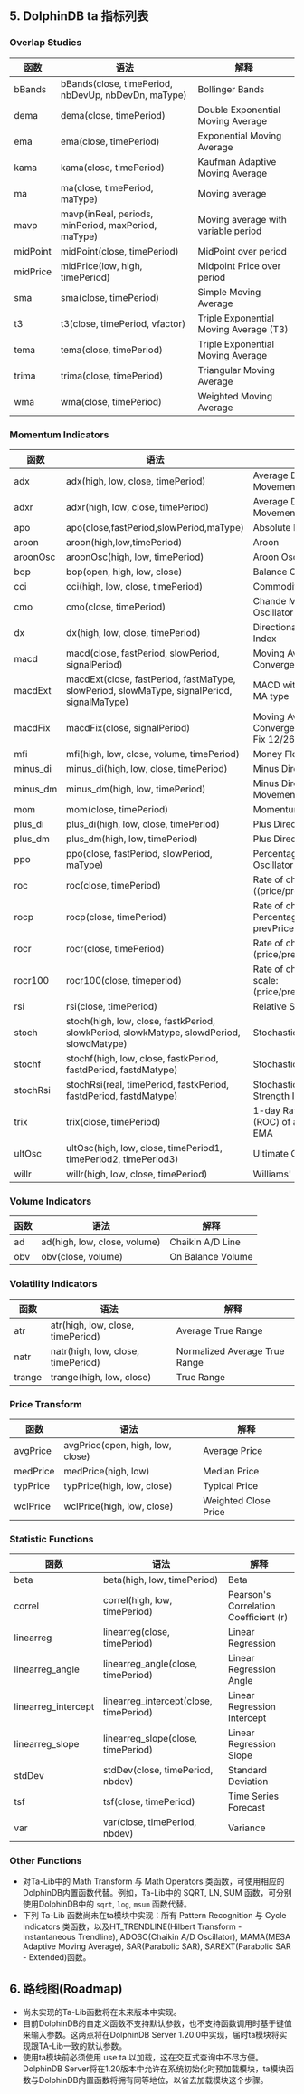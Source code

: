 ## 5. DolphinDB ta 指标列表

### Overlap Studies

**函数**|**语法**|**解释**
---|---|---
bBands|bBands(close, timePeriod, nbDevUp, nbDevDn, maType)|Bollinger Bands
dema|dema(close, timePeriod)|Double Exponential Moving Average
ema|ema(close, timePeriod)|Exponential Moving Average
kama|kama(close, timePeriod)|Kaufman Adaptive Moving Average
ma|ma(close, timePeriod, maType)|Moving average
mavp|mavp(inReal, periods, minPeriod, maxPeriod, maType)|Moving average with variable period
midPoint|midPoint(close, timePeriod)|MidPoint over period
midPrice|midPrice(low, high, timePeriod)|Midpoint Price over period
sma|sma(close, timePeriod)|Simple Moving Average
t3|t3(close, timePeriod, vfactor)|Triple Exponential Moving Average (T3)
tema|tema(close, timePeriod)|Triple Exponential Moving Average
trima|trima(close, timePeriod)|Triangular Moving Average
wma|wma(close, timePeriod)|Weighted Moving Average

### Momentum Indicators

**函数**|**语法**|**解释**
---|---|---
adx|adx(high, low, close, timePeriod)|Average Directional Movement Index
adxr|adxr(high, low, close, timePeriod)|Average Directional Movement Index Rating
apo|apo(close,fastPeriod,slowPeriod,maType)|Absolute Price Oscillator
aroon|aroon(high,low,timePeriod)|Aroon
aroonOsc|aroonOsc(high, low, timePeriod)|Aroon Oscillator
bop|bop(open, high, low, close)|Balance Of Power
cci|cci(high, low, close, timePeriod)|Commodity Channel Index
cmo|cmo(close, timePeriod)|Chande Momentum Oscillator
dx|dx(high, low, close, timePeriod)|Directional Movement Index
macd|macd(close, fastPeriod, slowPeriod, signalPeriod)|Moving Average Convergence/Divergence
macdExt|macdExt(close, fastPeriod, fastMaType, slowPeriod, slowMaType, signalPeriod, signalMaType)|MACD with controllable MA type
macdFix|macdFix(close, signalPeriod)|Moving Average Convergence/Divergence Fix 12/26
mfi|mfi(high, low, close, volume, timePeriod)|Money Flow Index
minus_di|minus_di(high, low, close, timePeriod)|Minus Directional Indicator
minus_dm|minus_dm(high, low, timePeriod)|Minus Directional Movement
mom|mom(close, timePeriod)|Momentum
plus_di|plus_di(high, low, close, timePeriod)|Plus Directional Indicator
plus_dm|plus_dm(high, low, timePeriod)|Plus Directional Movement
ppo|ppo(close, fastPeriod, slowPeriod, maType)|Percentage Price Oscillator
roc|roc(close, timePeriod)|Rate of change : ((price/prevPrice)-1)*100
rocp|rocp(close, timePeriod)|Rate of change Percentage: (price-prevPrice)/prevPrice
rocr|rocr(close, timePeriod)|Rate of change ratio: (price/prevPrice)
rocr100|rocr100(close, timeperiod)|Rate of change ratio 100 scale: (price/prevPrice)*100
rsi|rsi(close, timePeriod)|Relative Strength Index
stoch|stoch(high, low, close, fastkPeriod, slowkPeriod, slowkMatype, slowdPeriod, slowdMatype)|Stochastic
stochf|stochf(high, low, close, fastkPeriod, fastdPeriod, fastdMatype)|Stochastic Fast
stochRsi|stochRsi(real, timePeriod, fastkPeriod, fastdPeriod, fastdMatype)|Stochastic Relative Strength Index
trix|trix(close, timePeriod)|1-day Rate-Of-Change (ROC) of a Triple Smooth EMA
ultOsc|ultOsc(high, low, close, timePeriod1, timePeriod2, timePeriod3)|Ultimate Oscillator
willr|willr(high, low, close, timePeriod)|Williams' %R

### Volume Indicators

**函数**|**语法**|**解释**
---|---|---
ad|ad(high, low, close, volume)|Chaikin A/D Line
obv|obv(close, volume)|On Balance Volume

### Volatility Indicators

**函数**|**语法**|**解释**
---|---|---
atr|atr(high, low, close, timePeriod)|Average True Range
natr|natr(high, low, close, timePeriod)|Normalized Average True Range
trange|trange(high, low, close)|True Range

### Price Transform

**函数**|**语法**|**解释**
---|---|---
avgPrice|avgPrice(open, high, low, close)|Average Price
medPrice|medPrice(high, low)|Median Price
typPrice|typPrice(high, low, close)|Typical Price
wclPrice|wclPrice(high, low, close)|Weighted Close Price

### Statistic Functions

**函数**|**语法**|**解释**
---|---|---
beta|beta(high, low, timePeriod)|Beta
correl|correl(high, low, timePeriod)|Pearson's Correlation Coefficient (r)
linearreg|linearreg(close, timePeriod)|Linear Regression
linearreg_angle|linearreg_angle(close, timePeriod)|Linear Regression Angle
linearreg_intercept|linearreg_intercept(close, timePeriod)|Linear Regression Intercept
linearreg_slope|linearreg_slope(close, timePeriod)|Linear Regression Slope
stdDev|stdDev(close, timePeriod, nbdev)|Standard Deviation
tsf|tsf(close, timePeriod)|Time Series Forecast
var|var(close, timePeriod, nbdev)|Variance

### Other Functions
* 对Ta-Lib中的 Math Transform 与 Math Operators 类函数，可使用相应的DolphinDB内置函数代替。例如，Ta-Lib中的 SQRT, LN, SUM 函数，可分别使用DolphinDB中的 `sqrt`, `log`, `msum` 函数代替。
* 下列 Ta-Lib 函数尚未在ta模块中实现：所有 Pattern Recognition 与 Cycle Indicators 类函数，以及HT_TRENDLINE(Hilbert Transform - Instantaneous Trendline), ADOSC(Chaikin A/D Oscillator), MAMA(MESA Adaptive Moving Average), SAR(Parabolic SAR), SAREXT(Parabolic SAR - Extended)函数。

## 6. 路线图(Roadmap)

* 尚未实现的Ta-Lib函数将在未来版本中实现。
* 目前DolphinDB的自定义函数不支持默认参数，也不支持函数调用时基于键值来输入参数。这两点将在DolphinDB Server 1.20.0中实现，届时ta模块将实现跟TA-Lib一致的默认参数。
* 使用ta模块前必须使用 use ta 以加载，这在交互式查询中不尽方便。DolphinDB Server将在1.20版本中允许在系统初始化时预加载模块，ta模块函数与DolphinDB内置函数将拥有同等地位，以省去加载模块这个步骤。
